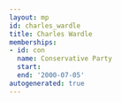 ```yaml
---
layout: mp
id: charles_wardle
title: Charles Wardle
memberships:
- id: con
  name: Conservative Party
  start: 
  end: '2000-07-05'
autogenerated: true
---
```

